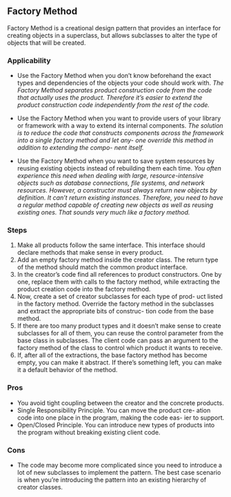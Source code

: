 ## Factory Method

Factory Method is a creational design pattern that provides an interface for creating objects in a superclass, but allows subclasses to alter the type of objects that will be created.

### Applicability
- Use the Factory Method when you don’t know beforehand the exact types and dependencies of the objects your code should work with.
_The Factory Method separates product construction code from the code that actually uses the product. Therefore it’s easier to extend the product construction code independently from the rest of the code._

- Use the Factory Method when you want to provide users of your library or framework with a way to extend its internal components.
_The solution is to reduce the code that constructs components across the framework into a single factory method and let any- one override this method in addition to extending the compo- nent itself._

- Use the Factory Method when you want to save system resources by reusing existing objects instead of rebuilding them each time.
_You often experience this need when dealing with large, resource-intensive objects such as database connections, file systems, and network resources._
_However, a constructor must always return new objects by definition. It can’t return existing instances._
_Therefore, you need to have a regular method capable of creating new objects as well as reusing existing ones. That sounds very much like a factory method._

### Steps
1. Make all products follow the same interface. This interface
should declare methods that make sense in every product.
2. Add an empty factory method inside the creator class. The return type of the method should match the common product interface.
3. In the creator’s code find all references to product constructors. One by one, replace them with calls to the factory method, while extracting the product creation code into the factory method.
4. Now, create a set of creator subclasses for each type of prod- uct listed in the factory method. Override the factory method in the subclasses and extract the appropriate bits of construc- tion code from the base method.
5. If there are too many product types and it doesn’t make sense to create subclasses for all of them, you can reuse the control parameter from the base class in subclasses. The client code can pass an argument to the factory method of the class to control which product it wants to receive.
6. If, after all of the extractions, the base factory method has become empty, you can make it abstract. If there’s something left, you can make it a default behavior of the method.

### Pros
* You avoid tight coupling between the creator and the concrete
products.
* Single Responsibility Principle. You can move the product cre- ation code into one place in the program, making the code eas- ier to support.
* Open/Closed Principle. You can introduce new types of products into the program without breaking existing client code.

### Cons
* The code may become more complicated since you need to introduce a lot of new subclasses to implement the pattern. The best case scenario is when you’re introducing the pattern into an existing hierarchy of creator classes.